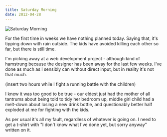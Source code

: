 ```yaml
---
title: Saturday Morning
date: 2012-04-28
---
```


![Saturday Morning](https://source.unsplash.com/l7dbl-sUg3k/1600x900)

For the first time in weeks we have nothing planned today. Saying that, it's tipping down with rain outside. The kids have avoided killing each other so far, but there is still time.

I'm picking away at a web development project - although kind of hamstrung because the designer has been away for the last few weeks. I've done as much as I sensibly can without direct input, but in reality it's not that much.

(insert two hours while I fight a running battle with the children)

I knew it was too good to be true - our eldest just had the mother of all tantrums about being told to tidy her bedroom up, middle girl child had a melt-down about losing a new drink bottle, and questionably better half exploded at me for fighting with the kids.

As per usual it's all my fault, regardless of whatever is going on. I need to get a t-shirt with "I don't know what I've done yet, but sorry anyway" written on it.